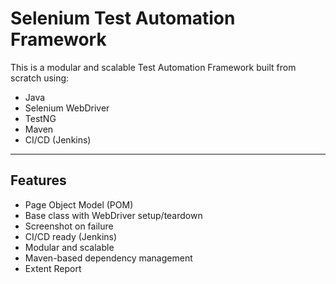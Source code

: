 Selenium Test Automation Framework
==================================

This is a modular and scalable Test Automation Framework built from scratch using:
- Java
- Selenium WebDriver
- TestNG
- Maven
- CI/CD (Jenkins)


----------------------------------
Features
----------------------------------

- Page Object Model (POM)
- Base class with WebDriver setup/teardown
- Screenshot on failure
- CI/CD ready (Jenkins)
- Modular and scalable
- Maven-based dependency management
- Extent Report
